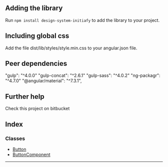 
Adding the library
------------------

Run `npm install design-system-initiafy` to add the library to your project.

Including global css
--------------------

Add the file dist/lib/styles/style.min.css to your angular.json file.

Peer dependencies
-----------------

"gulp": "^4.0.0" "gulp-concat": "^2.6.1" "gulp-sass": "^4.0.2" "ng-packagr": "^4.7.0" "@angular/material": "^7.3.1",

Further help
------------

Check this project on bitbucket

## Index

### Classes

* [Button](classes/button.md)
* [ButtonComponent](classes/buttoncomponent.md)

---

